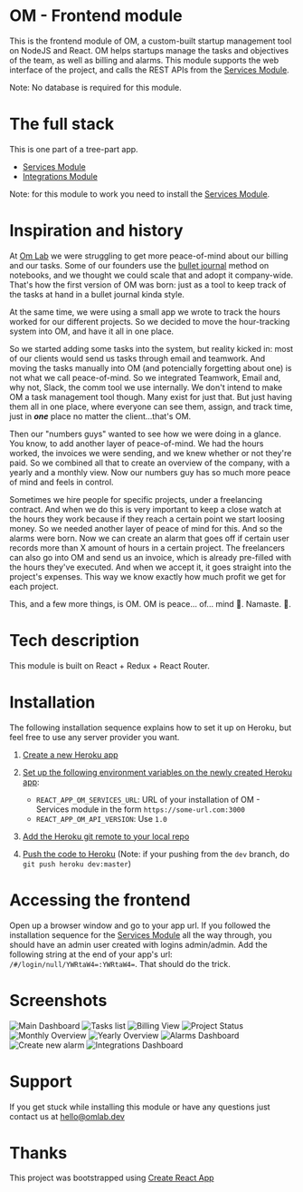 # OM - Frontend module
This is the frontend module of OM, a custom-built startup management tool on NodeJS and React. OM helps startups manage the tasks and objectives of the team, as well as billing and alarms.
This module supports the web interface of the project, and calls the REST APIs from the [Services Module](https://github.com/omlabdev/om-services).

Note: No database is required for this module.

# The full stack
This is one part of a tree-part app.
   * [Services Module](https://github.com/omlabdev/om-services)
   * [Integrations Module](https://github.com/omlabdev/om-integrations)

Note: for this module to work you need to install the [Services Module](https://github.com/omlabdev/om-services).

# Inspiration and history

At [Om Lab](https://omlab.dev/) we were struggling to get more peace-of-mind about our billing and our tasks. Some of our founders use the [bullet journal](http://bulletjournal.com) method on notebooks, and we thought we could scale that and adopt it company-wide. That's how the first version of OM was born: just as a tool to keep track of the tasks at hand in a bullet journal kinda style.

At the same time, we were using a small app we wrote to track the hours worked for our different projects. So we decided to move the hour-tracking system into OM, and have it all in one place.

So we started adding some tasks into the system, but reality kicked in: most of our clients would send us tasks through email and teamwork. And moving the tasks manually into OM (and potencially forgetting about one) is not what we call peace-of-mind. So we integrated Teamwork, Email and, why not, Slack, the comm tool we use internally. We don't intend to make OM a task management tool though. Many exist for just that. But just having them all in one place, where everyone can see them, assign, and track time, just in ***one*** place no matter the client...that's OM.

Then our "numbers guys" wanted to see how we were doing in a glance. You know, to add another layer of peace-of-mind. We had the hours worked, the invoices we were sending, and we knew whether or not they're paid. So we combined all that to create an overview of the company, with a yearly and a monthly view. Now our numbers guy has so much more peace of mind and feels in control.

Sometimes we hire people for specific projects, under a freelancing contract. And when we do this is very important to keep a close watch at the hours they work because if they reach a certain point we start loosing money. So we needed another layer of peace of mind for this. And so the alarms were born. Now we can create an alarm that goes off if certain user records more than X amount of hours in a certain project. The freelancers can also go into OM and send us an invoice, which is already pre-filled with the hours they've executed. And when we accept it, it goes straight into the project's expenses. This way we know exactly how much profit we get for each project.

This, and a few more things, is OM. OM is peace... of... mind 🙌. Namaste. 🙏.

# Tech description

This module is built on React + Redux + React Router.

# Installation
The following installation sequence explains how to set it up on Heroku, but feel free to use any server provider you want.

1. [Create a new Heroku app](https://devcenter.heroku.com/articles/creating-apps)

2. [Set up the following environment variables on the newly created Heroku app](https://devcenter.heroku.com/articles/config-vars#managing-config-vars):
    * `REACT_APP_OM_SERVICES_URL`: URL of your installation of OM - Services module in the form `https://some-url.com:3000`
    * `REACT_APP_OM_API_VERSION`: Use `1.0`

3. [Add the Heroku git remote to your local repo](https://devcenter.heroku.com/articles/git#creating-a-heroku-remote)

4. [Push the code to Heroku](https://devcenter.heroku.com/articles/git#deploying-code) (Note: if your pushing from the `dev` branch, do `git push heroku dev:master`)

# Accessing the frontend

Open up a browser window and go to your app url.
If you followed the installation sequence for the [Services Module](https://github.com/omlabdev/om-services) all the way through, you should have an admin user created with logins admin/admin. Add the following string at the end of your app's url: `/#/login/null/YWRtaW4=:YWRtaW4=`. That should do the trick.

# Screenshots

![Main Dashboard](https://s3-us-west-2.amazonaws.com/onlab-tmp-bucket/om-screenshots/1.png "Main Dashboard")
![Tasks list](https://s3-us-west-2.amazonaws.com/onlab-tmp-bucket/om-screenshots/2.png "Tasks list")
![Billing View](https://s3-us-west-2.amazonaws.com/onlab-tmp-bucket/om-screenshots/3.png "Billing view")
![Project Status](https://s3-us-west-2.amazonaws.com/onlab-tmp-bucket/om-screenshots/4.png "Project Status")
![Monthly Overview](https://s3-us-west-2.amazonaws.com/onlab-tmp-bucket/om-screenshots/5.png "Monthly Overview")
![Yearly Overview](https://s3-us-west-2.amazonaws.com/onlab-tmp-bucket/om-screenshots/6.png "Yearly Overview")
![Alarms Dashboard](https://s3-us-west-2.amazonaws.com/onlab-tmp-bucket/om-screenshots/7.png "Alarms Dashboard")
![Create new alarm](https://s3-us-west-2.amazonaws.com/onlab-tmp-bucket/om-screenshots/8.png "Create new alarm")
![Integrations Dashboard](https://s3-us-west-2.amazonaws.com/onlab-tmp-bucket/om-screenshots/9.png "Integrations Dashboard")

# Support
If you get stuck while installing this module or have any questions just contact us at hello@omlab.dev

# Thanks
This project was bootstrapped using [Create React App](https://github.com/facebookincubator/create-react-app)
